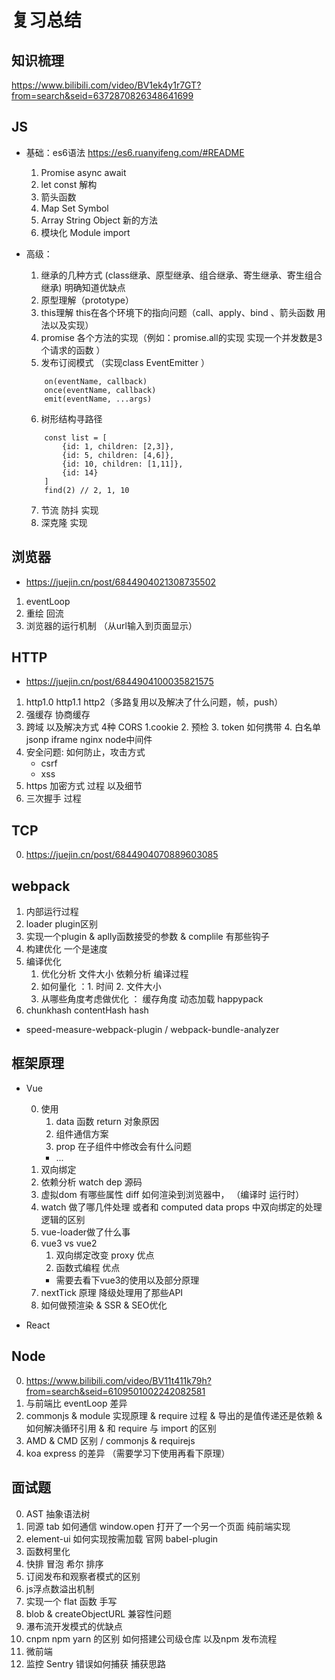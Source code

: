 # 复习总结

## 知识梳理   
https://www.bilibili.com/video/BV1ek4y1r7GT?from=search&seid=6372870826348641699

## JS

- 基础：es6语法 https://es6.ruanyifeng.com/#README

    1. Promise async await
    2. let const 解构 
    3. 箭头函数 
    4. Map Set Symbol
    5. Array String Object 新的方法
    6. 模块化 Module import

- 高级：
    1. 继承的几种方式 (class继承、原型继承、组合继承、寄生继承、寄生组合继承) 明确知道优缺点 
    2. 原型理解（prototype）
    3. this理解 this在各个环境下的指向问题（call、apply、bind 、箭头函数 用法以及实现）
    4. promise 各个方法的实现（例如：promise.all的实现 实现一个并发数是3个请求的函数 ）
    5. 发布订阅模式 （实现class EventEmitter ）
    ```
        on(eventName, callback)
        once(eventName, callback)
        emit(eventName, ...args)
    ```
    6. 树形结构寻路径
    ```
        const list = [
            {id: 1, children: [2,3]},
            {id: 5, children: [4,6]},
            {id: 10, children: [1,11]},
            {id: 14}
        ]
        find(2) // 2, 1, 10
    ```
    7. 节流 防抖 实现
    8. 深克隆 实现
    
## 浏览器
- https://juejin.cn/post/6844904021308735502

1. eventLoop
2. 重绘 回流
3. 浏览器的运行机制 （从url输入到页面显示）

## HTTP 
- https://juejin.cn/post/6844904100035821575
1. http1.0 http1.1 http2（多路复用以及解决了什么问题，帧，push）
2. 强缓存 协商缓存
3. 跨域 以及解决方式 4种 
    CORS  1.cookie 2. 预检 3. token 如何携带 4. 白名单
    jsonp 
    iframe 
    nginx node中间件
4. 安全问题: 如何防止，攻击方式
    - csrf
    - xss
5. https 加密方式 过程 以及细节
6. 三次握手 过程

## TCP
0. https://juejin.cn/post/6844904070889603085

## webpack
1. 内部运行过程
2. loader plugin区别
3. 实现一个plugin  & aplly函数接受的参数 & complile 有那些钩子 
4. 构建优化 一个是速度 
5. 编译优化 
    1. 优化分析 文件大小 依赖分析 编译过程 
    2. 如何量化 ：1. 时间 2. 文件大小 
    3. 从哪些角度考虑做优化 ： 缓存角度 动态加载 happypack
6. chunkhash contentHash hash
* speed-measure-webpack-plugin / webpack-bundle-analyzer

## 框架原理
- Vue

    0. 使用
        1. data 函数 return 对象原因
        2. 组件通信方案
        3. prop 在子组件中修改会有什么问题
        * ...
    1. 双向绑定
    2. 依赖分析 watch dep 源码
    3. 虚拟dom 有哪些属性 diff 如何渲染到浏览器中， （编译时 运行时）
    4. watch 做了哪几件处理 或者和 computed data props 中双向绑定的处理逻辑的区别
    5. vue-loader做了什么事
    6. vue3 vs vue2 
        1. 双向绑定改变 proxy 优点
        2. 函数式编程 优点
        * 需要去看下vue3的使用以及部分原理
    7. nextTick 原理 降级处理用了那些API
    8. 如何做预渲染 & SSR & SEO优化

- React

## Node
0. https://www.bilibili.com/video/BV11t411k79h?from=search&seid=6109501002242082581
1. 与前端比 eventLoop 差异
2. commonjs & module 实现原理  & require 过程 & 导出的是值传递还是依赖 & 如何解决循环引用 & 和 require 与 import 的区别
3. AMD & CMD 区别 / commonjs & requirejs 
4. koa express 的差异 （需要学习下使用再看下原理）


## 面试题
0. AST 抽象语法树
1. 同源 tab 如何通信 window.open 打开了一个另一个页面 纯前端实现
2. element-ui 如何实现按需加载 官网 babel-plugin
3. 函数柯里化
4. 快排 冒泡 希尔 排序
5. 订阅发布和观察者模式的区别
6. js浮点数溢出机制
7. 实现一个 flat 函数 手写
8. blob & createObjectURL 兼容性问题
9. 瀑布流开发模式的优缺点
10. cnpm npm yarn 的区别 如何搭建公司级仓库 以及npm 发布流程
11. 微前端
12. 监控 Sentry 错误如何捕获 捕获思路


